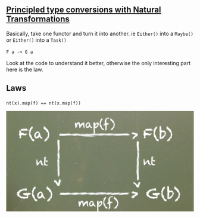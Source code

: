 ## [Principled type conversions with Natural Transformations](https://egghead.io/lessons/javascript-principled-type-conversions-with-natural-transformations)

Basically, take one functor and turn it into another. ie `Either()` into a `Maybe()` or `Either()` into a `Task()`

`F a -> G a`

Look at the code to understand it better, otherwise the only interesting part here is the law.

## Laws

`nt(x).map(f) == nt(x.map(f))`

![](./diagram.png)

```js
```


